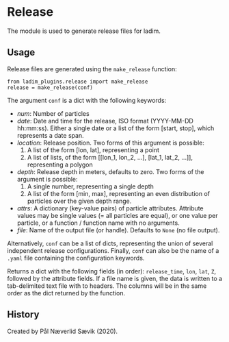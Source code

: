 # Release

The module is used to generate release files for ladim. 


## Usage

Release files are generated using the `make_release` function:

```
from ladim_plugins.release import make_release
release = make_release(conf)
```

The argument `conf` is a dict with the following keywords: 

-   *num*: Number of particles
-   *date*: Date and time for the release, ISO format (YYYY-MM-DD hh:mm:ss).
    Either a single date or a list of the form [start, stop], which represents
    a date span.
-   *location*: Release position. Two forms of this argument is possible:
    1.  A list of the form [lon, lat], representing a point
    2.  A list of lists, of the form [[lon_1, lon_2, ...], [lat_1, lat_2, ...]],
        representing a polygon
-   *depth*: Release depth in meters, defaults to zero. Two forms of the
    argument is possible:
    1.  A single number, representing a single depth
    2.  A list of the form [min, max], representing an even distribution of
        particles over the given depth range.
-   *attrs*: A dictionary (key-value pairs) of particle attributes. Attribute
    values may be single values (= all particles are equal), or one value per
    particle, or a function / function name with no arguments.
-   *file*: Name of the output file (or handle). Defaults to `None` (no file
    output).

Alternatively, `conf` can be a list of dicts, representing the union of several
independent release configurations. Finally, `conf` can also be the name of a
`.yaml` file containing the configuration keywords.

Returns a dict with the following fields (in order): `release_time`, `lon`,
`lat`, `Z`, followed by the attribute fields. If a file name is given, the data
is written to a tab-delimited text file with to headers. The columns will be in
the same order as the dict returned by the function.

## History

Created by Pål Næverlid Sævik (2020).
